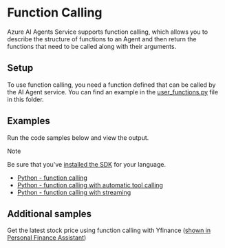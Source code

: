 # Function Calling 

Azure AI Agents Service supports function calling, which allows you to describe the structure of functions to an Agent and then return the functions that need to be called along with their arguments.

## Setup

To use function calling, you need a function defined that can be called by the AI Agent service. You can find an example in the [user_functions.py](./user_functions.py) file in this folder. 

## Examples

Run the code samples below and view the output. 

>[!NOTE]
> Be sure that you've [installed the SDK](../README.md#install-the-sdk-package) for your language.

* [Python - function calling](./python-function-calling.py)
* [Python - function calling with automatic tool calling](./python-function-calling-toolset.py)
* [Python - function calling with streaming](./python-function-calling-streaming.py)

## Additional samples

Get the latest stock price using function calling with Yfinance ([shown in Personal Finance Assistant](https://github.com/Azure-Samples/azureai-samples/blob/main/scenarios/Assistants/api-in-a-box/personal_finance/assistant-personal_finance.ipynb))
